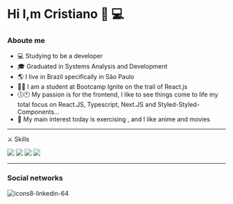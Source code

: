 # Hi I,m Cristiano :wave: :computer:

### Aboute me 

* :computer: Studying to be a developer
* :mortar_board: Graduated in Systems Analysis and Development
*  :earth_americas: I live in Brazil specifically in São Paulo
* 👨‍🎓 I am a student at Bootcamp Ignite on the trail of React.js
* 🕔🕚 My passion is for the frontend, I like to see things come to life my total focus on React.JS, Typescript, Next.JS and Styled-Styled-Components...
* 💪 My main interest today is exercising , and I like anime and movies
----
⚔️ Skills 

  <img src="https://img.icons8.com/nolan/64/html-5.png"/>    <img src="https://img.icons8.com/dusk/64/000000/css3.png"/> <img src="https://img.icons8.com/nolan/64/javascript.png"/>  <img src="https://img.icons8.com/nolan/64/react-native.png"/> 
  
------
### Social networks
![icons8-linkedin-64](https://user-images.githubusercontent.com/65018066/125864783-9bafe15b-ea43-4561-b17f-4bb6d60ecc03.png)







